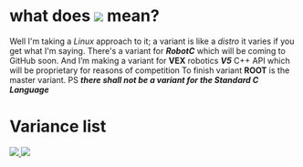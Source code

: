 # what does <a href="./variance.md"><img src="https://img.shields.io/badge/Variant-ROOT-important"></a> mean?

Well I'm taking a *Linux* approach to it; a variant is like a *distro* it varies if you get what I'm saying. 
There's a variant for ***RobotC*** which will be coming to GitHub soon. 
And I’m making a variant for **VEX** robotics ***V5*** C++ API which will be proprietary for reasons of competition To finish variant **ROOT** is the master variant.
PS ***there shall not be a variant for the Standard C Language*** 

# Variance list
<p align="left">
  <a href="https://github.com/tetex7/x46-Framework"><img src="https://img.shields.io/badge/Variant-ROOT-important" /a>
<a href="https://github.com/tetex7/x46_LIB"><img src="https://img.shields.io/badge/Variant-C%23-important" /a>
</p>
